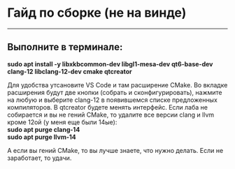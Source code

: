 # Гайд по сборке (не на винде)
---
## Выполните в терминале:
**sudo apt install -y libxkbcommon-dev libgl1-mesa-dev qt6-base-dev clang-12 libclang-12-dev cmake qtcreator**<br />

Для удобства утсановите VS Code и там расширение CMake. Во вкладке расширения будут две кнопки (собрать и сконфигурировать), нажмите на любую и выберите clang-12 в появившемся списке предложенных компиляторов.
В qtcreator будете менять интерфейс.
Если лаба не собирается и вы не гений CMake, то удалите все версии clang и llvm кроме 12ой (у меня еще были 14ые):<br />
**sudo apt purge clang-14**<br />
**sudo apt purge llvm-14**<br />

А если вы гений CMake, то вы лучше знаете, что нужно делать.
Если не заработает, то удачи.
